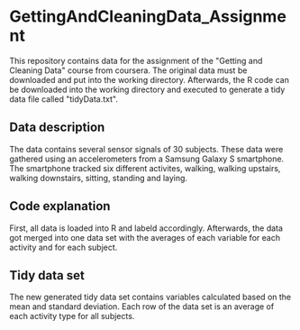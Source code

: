 # GettingAndCleaningData_Assignment

This repository contains data for the assignment of the "Getting and Cleaning Data" course from coursera. 
The original data must be downloaded and put into the working directory. Afterwards, the R code can be downloaded into the working directory and executed to generate a tidy data file called "tidyData.txt".

## Data description

The data contains several sensor signals of 30 subjects. These data were gathered using an accelerometers from a Samsung Galaxy S smartphone. The smartphone tracked six different activites, walking, walking upstairs, walking downstairs, sitting, standing and laying.


## Code explanation

First, all data is loaded into R and labeld accordingly. Afterwards, the data got merged into one data set with the averages of each variable for each activity and for each subject.

## Tidy data set

The new generated tidy data set contains variables calculated based on the mean and standard deviation. Each row of the data set is an average of each activity type for all subjects.
